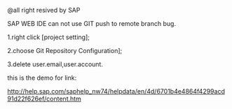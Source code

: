 @all right resived by SAP

SAP WEB IDE can not use GIT push to remote branch bug.

1.right click [project setting];

2.choose Git Repository Configuration];

3.delete user.email,user.account.


this is the demo for link:

http://help.sap.com/saphelp_nw74/helpdata/en/4d/6701b4e4864f4299acd91d22f626ef/content.htm